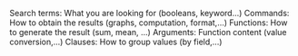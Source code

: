 Search terms: What you are looking for (booleans, keyword...)
Commands: How to obtain the results (graphs, computation, format,...)
Functions: How to generate the result (sum, mean, ...)
Arguments: Function content (value conversion,...)
Clauses: How to group values (by field,...)
